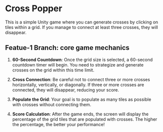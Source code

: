 # Cross Popper

This is a simple Unity game where you can generate crosses by clicking on tiles within a grid. 
If you manage to connect at least three crosses, they will disappear.

## Featue-1 Branch: core game mechanics 
1. **60-Second Countdown**: Once the grid size is selected, a 60-second countdown timer will begin. You need to strategize and generate crosses on the grid within this time limit.

2. **Cross Connection**: Be careful not to connect three or more crosses horizontally, vertically, or diagonally. If three or more crosses are connected, they will disappear, reducing your score.

3. **Populate the Grid**: Your goal is to populate as many tiles as possible with crosses without connecting them.

4. **Score Calculation**: After the game ends, the screen will display the percentage of the grid tiles that are populated with crosses. The higher the percentage, the better your performance!
